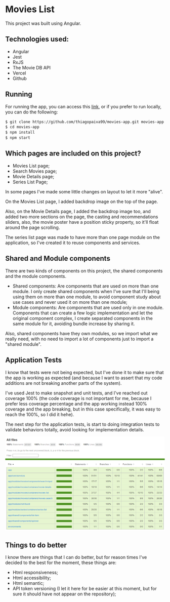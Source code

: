 # Movies List

This project was built using Angular.

## Technologies used:

- Angular
- Jest
- RxJS
- The Movie DB API
- Vercel
- Github

## Running

For running the app, you can access this [link](https://movies-app-n960c6f1x-thiagopaiva99.vercel.app), or if you prefer to run locally, you can do the following:

```bash
$ git clone https://github.com/thiagopaiva99/movies-app.git movies-app
$ cd movies-app
$ npm install
$ npm start
```

## Which pages are included on this project?

- Movies List page;
- Search Movies page;
- Movie Details page;
- Series List Page;

In some pages I've made some little changes on layout to let it more "alive".

On the Movies List page, I added backdrop image on the top of the page.

Also, on the Movie Details page, I added the backdrop image too, and added two more sections on the page, the casting and recommendations sliders, also, the movie poster have a position sticky property, so it'll float around the page scrolling.

The series list page was made to have more than one page module on the application, so I've created it to reuse components and services.

## Shared and Module components

There are two kinds of components on this project, the shared components and the module components.

- Shared components: Are components that are used on more than one module. I only create shared components when I've sure that I'll being using them on more than one module, to avoid component study about use cases and never used it on more than one module;
- Module components: Are components that are used only in one module. Components that can create a few logic implementation and let the original component complex, I create separated components in the same module for it, avoiding bundle increase by sharing it.

Also, shared components have they own modules, so we import what we really need, with no need to import a lot of components just to import a "shared module".

## Application Tests

I know that tests were not being expected, but I've done it to make sure that the app is working as expected (and because I want to assert that my code additions are not breaking another parts of the system).

I've used Jest to make snapshot and unit tests, and I've reached out coverage 100% (the code coverage is not important for me, because I prefer less coverage percentage and the app working instead 100% coverage and the app breaking, but in this case specifically, it was easy to reach the 100%, so I did it hehe).

The next step for the application tests, is start to doing integration tests to validate behaviors totally, avoid looking for implementation details.

![Tests Report](docs/tests-report.png "Tests Report")

## Things to do better

I know there are things that I can do better, but for reason times I've decided to the best for the moment, these things are:

- Html responsiveness;
- Html accessibility;
- Html semantic;
- API token versioning (I let it here for be easier at this moment, but for sure it should have not appear on the repository);
